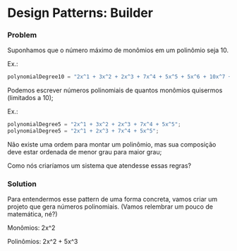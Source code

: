# Design Patterns: Builder

### Problem

Suponhamos que o número máximo de monômios em um polinômio seja 10.

Ex.: 
````javascript
polynomialDegree10 = "2x^1 + 3x^2 + 2x^3 + 7x^4 + 5x^5 + 5x^6 + 10x^7 + 2x^8 + 4x^9 + 3x^10";
````

Podemos escrever números polinomiais de quantos monômios quisermos (limitados a 10);

Ex.: 
````javascript
polynomialDegree5 = "2x^1 + 3x^2 + 2x^3 + 7x^4 + 5x^5";
polynomialDegree5 = "2x^1 + 2x^3 + 7x^4 + 5x^5";
````

Não existe uma ordem para montar um polinômio, mas sua composição deve estar ordenada de menor grau para maior grau;

Como nós criaríamos um sistema que atendesse essas regras?

### Solution

Para entendermos esse pattern de uma forma concreta, vamos criar um projeto que gera números polinomiais. (Vamos relembrar um pouco de matemática, né?)

Monômios: 2x^2

Polinômios: 2x^2 + 5x^3